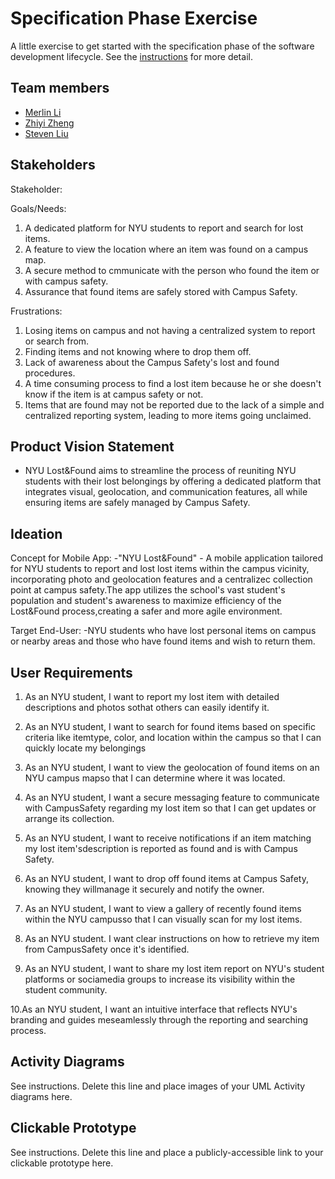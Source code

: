 # Specification Phase Exercise

A little exercise to get started with the specification phase of the software development lifecycle. See the [instructions](instructions.md) for more detail.

## Team members

- [Merlin Li](https://github.com/wwxihan2)
- [Zhiyi Zheng](https://github.com/Val001z)
- [Steven Liu](https://github.com/stevenkhl446)
## Stakeholders

Stakeholder:

Goals/Needs:
1. A dedicated platform for NYU students to report and search for lost items.
2. A feature to view the location where an item was found on a campus map.
3. A secure method to cmmunicate with the person who found the item or with
   campus safety.
4. Assurance that found items are safely stored with Campus Safety.

Frustrations:
1. Losing items on campus and not having a centralized system to report or search from.
2. Finding items and not knowing where to drop them off.
3. Lack of awareness about the Campus Safety's lost and found procedures.
4. A time consuming process to find a lost item because he or she doesn't know
   if the item is at campus safety or not.
5. Items that are found may not be reported due to the lack of a simple and centralized
   reporting system, leading to more items going unclaimed.
 
## Product Vision Statement
 - NYU Lost&Found aims to streamline the process of reuniting NYU students with their lost
   belongings by offering a dedicated platform that integrates visual, geolocation, and
   communication features, all while ensuring items are safely managed by Campus Safety.

## Ideation
Concept for Mobile App:
-"NYU Lost&Found" -  A mobile application tailored for NYU students to report and lost lost items within the campus
vicinity, incorporating photo and geolocation features and a centralizec collection point at campus safety.The app
utilizes the school's vast student's population and student's awareness to maximize efficiency of the Lost&Found
process,creating a safer and more agile environment. 

Target End-User:
-NYU students who have lost personal items on campus or nearby areas and those who have found items and wish to return them.

## User Requirements

1. As an NYU student, I want to report my lost item with detailed descriptions and photos sothat others can easily identify it.

2. As an NYU student, I want to search for found items based on specific criteria like itemtype, color, and location within the campus so that I can quickly locate my belongings

3. As an NYU student, I want to view the geolocation of found items on an NYU campus mapso that I can determine where it was located.

4. As an NYU student, I want a secure messaging feature to communicate with CampusSafety regarding my lost item so that I can get updates or arrange its collection.

5. As an NYU student, I want to receive notifications if an item matching my lost item'sdescription is reported as found and is with Campus Safety.

6. As an NYU student, I want to drop off found items at Campus Safety, knowing they willmanage it securely and notify the owner.

7. As an NYU student, I want to view a gallery of recently found items within the NYU campusso that I can visually scan for my lost items.

8.  As an NYU student. I want clear instructions on how to retrieve my item from CampusSafety once it's identified.

9. As an NYU student, l want to share my lost item report on NYU's student platforms or sociamedia groups to increase its visibility within the student community.

10.As an NYU student, I want an intuitive interface that reflects NYU's branding and guides meseamlessly through the reporting and searching process.

## Activity Diagrams

See instructions. Delete this line and place images of your UML Activity diagrams here.

## Clickable Prototype

See instructions. Delete this line and place a publicly-accessible link to your clickable prototype here.
